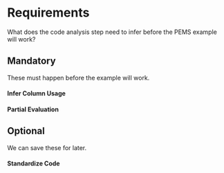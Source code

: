 # Requirements

What does the code analysis step need to infer before the PEMS example will work?

## Mandatory

These must happen before the example will work.


#### Infer Column Usage


#### Partial Evaluation


## Optional

We can save these for later.

#### Standardize Code
